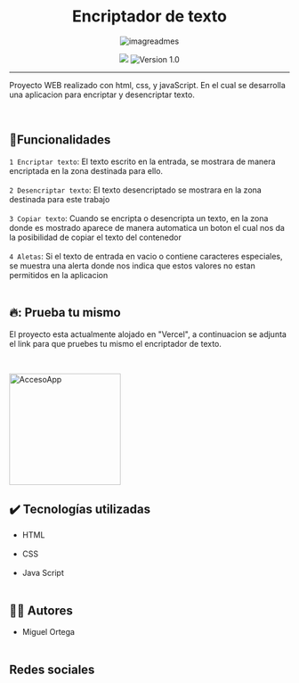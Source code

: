 <h1 align="center">Encriptador de texto</h1>
<p align="center">
  <img src="https://github.com/user-attachments/assets/88837a32-2a82-444a-8cde-854568bcfd69" alt="imagreadmes">
</p>

<p align="center">
  <img src="https://img.shields.io/github/stars/KhadaJhiin?style=social">
  <img src="https://img.shields.io/badge/Version-1.0-blue" alt="Version 1.0">
</p>

------------------
<p>Proyecto WEB realizado con html, css, y javaScript. En el cual se desarrolla una aplicacion para encriptar y 
  desencriptar texto. 
</p><br>

## :hammer:Funcionalidades
`1 Encriptar texto`: El texto escrito en la entrada, se mostrara de manera encriptada en la zona destinada para ello. <br><br>
`2 Desencriptar texto`: El texto desencriptado se mostrara en la zona destinada para este trabajo <br><br>
`3 Copiar texto`: Cuando se encripta o desencripta un texto, en la zona donde es mostrado aparece de manera automatica un boton el cual nos da la posibilidad de copiar el texto del contenedor<br><br>
`4 Aletas`: Si el texto de entrada en vacio o contiene caracteres especiales, se muestra una alerta donde nos indica que estos valores no estan permitidos en la aplicacion<br><br>
## 🔥: Prueba tu mismo
<p>El proyecto esta actualmente alojado en "Vercel", a continuacion se adjunta el link para que pruebes tu mismo el encriptador de texto.</p><br>

<p>
  <a href="https://challenge-encriptador-texto-tau.vercel.app/">
    <img src="https://github.com/user-attachments/assets/bae99681-30c7-4c20-86fe-6fe0bf267d1a" alt="AccesoApp" width="200">
  </a>
</p>

## ✔️ Tecnologías utilizadas
* HTML <br><br>
* CSS <br><br>
* Java Script <br><br>
## 👨‍💼 Autores
* Miguel Ortega <br><br>
## Redes sociales


